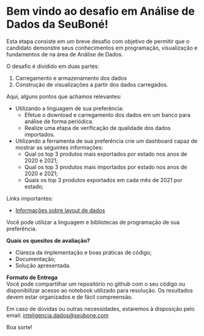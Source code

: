 # Bem vindo ao desafio em Análise de Dados da SeuBoné!

Esta etapa consiste em um breve desafio com objetivo de permitir que o candidato demonstre seus conhecimentos em programação, visualização e fundamentos de na área de Análise de Dados.

O desafio é dividido em duas partes:

1. Carregamento e armazenamento dos dados
2. Construção de visualizações a partir dos dados carregados.

Aqui, alguns pontos que achamos relevantes:
- Utilizando a linguagem de sua preferência:
  - Efetue o download e carregamento dos dados em um banco para análise de forma periódica.
  - Realize uma etapa de verificação de qualidade dos dados importados.
- Utilizando a ferramenta de sua preferência crie um dashboard capaz de mostrar as seguintes informações:
  - Qual os top 3 produtos mais exportados por estado nos anos de 2020 e 2021;
  - Qual os top 3 produtos mais importados por estado nos anos de 2020 e 2021;
  - Quais os top 3 produtos exportados em cada mês de 2021 por estado;

Links importantes:
- [Informações sobre layout de dados](https://www.gov.br/produtividade-e-comercio-exterior/pt-br/assuntos/comercio-exterior/estatisticas/base-de-dados-bruta
)

Você pode utilizar a linguagem e bibliotecas de programação de sua preferência.

**Quais os quesitos de avaliação?** <br>

- Clareza da implementação e boas práticas de código;
- Documentação;
- Solução apresentada.

**Formato de Entrega** <br>
Você pode compartilhar um repositório no github com o seu código ou disponibilizar acesso ao notebook utilizado para resolução. Os resultados devem estar organizados e de fácil compreensão. <br>

Em caso de dúvidas ou outras necessidades, estaremos à disposição pelo email: inteligencia.dados@seubone.com

Boa sorte!
